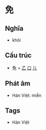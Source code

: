 # 免

## Nghĩa

* khỏi

## Cấu trúc
* 免 = [乙](乙.md) [口](口.md) [儿](儿.md)

## Phát âm

* Hán Việt: miễn

## Tags
* Hán Việt

<script>window.HANZI_FIELD='免';</script>
